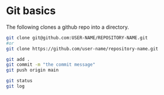 # Git basics

The following clones a github repo into a directory. 

```bash
git clone git@github.com:USER-NAME/REPOSITORY-NAME.git
#or
git clone https://github.com/user-name/repository-name.git
```

```bash
git add .
git commit -m "the commit message"
git push origin main
```

```bash
git status
git log
```

